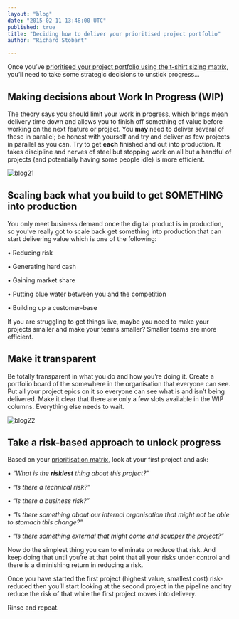```yaml
---
layout: "blog"
date: "2015-02-11 13:48:00 UTC"
published: true
title: "Deciding how to deliver your prioritised project portfolio"
author: "Richard Stobart"

---
```


Once you’ve [prioritised your project portfolio using the t-shirt sizing matrix](https://www.unboxedconsulting.com/blog/how-to-prioritise-a-blocked-portfolio-of-digital-products), you’ll need to take some strategic decisions to unstick progress...

## Making decisions about Work In Progress (WIP)
 The theory says you should limit your work in progress, which brings mean delivery time down and allows you to finish off something of value before working on the next feature or project. You **may** need to deliver several of these in parallel; be honest with yourself and try and deliver as few projects in parallel as you can. Try to get **each** finished and out into production. It takes discipline and nerves of steel but stopping work on all but a handful of projects (and potentially having some people idle) is more efficient.  
  
 ![blog21](http://i1291.photobucket.com/albums/b548/grammccram/f08a4d9c-e7ed-4dfc-884d-82106a1eb3c2\_zpsod2tl0wk.png)  
  

## Scaling back what you build to get SOMETHING into production
 You only meet business demand once the digital product is in production, so you’ve really got to scale back get something into production that can start delivering value which is one of the following:  
  • Reducing risk  
 • Generating hard cash  
 • Gaining market share  
 • Putting blue water between you and the competition  
 • Building up a customer-base  
  
 If you are struggling to get things live, maybe you need to make your projects smaller and make your teams smaller? Smaller teams are more efficient.  
  

## Make it transparent
 Be totally transparent in what you do and how you’re doing it. Create a portfolio board of the somewhere in the organisation that everyone can see. Put all your project epics on it so everyone can see what is and isn’t being delivered. Make it clear that there are only a few slots available in the WIP columns. Everything else needs to wait.  
  
 ![blog22](http://i1291.photobucket.com/albums/b548/grammccram/a5c8074e-3d6d-4480-aead-d1b8aae5774b\_zpsvwxzl0t6.png)  
  

## Take a risk-based approach to unlock progress
 Based on your [prioritisation matrix](https://www.unboxedconsulting.com/blog/how-to-prioritise-a-blocked-portfolio-of-digital-products), look at your first project and ask:  • _“What is the **riskiest** thing about this project?”_  
 • _“Is there a technical risk?”_  
 • _“Is there a business risk?”_  
 • _“Is there something about our internal organisation that might not be able to stomach this change?”_  
 • _“Is there something external that might come and scupper the project?”_  
  Now do the simplest thing you can to eliminate or reduce that risk. And keep doing that until you’re at that point that all your risks under control and there is a diminishing return in reducing a risk.  
  Once you have started the first project (highest value, smallest cost) risk-reduced then you’ll start looking at the second project in the pipeline and try reduce the risk of that while the first project moves into delivery.  
  
 Rinse and repeat.
